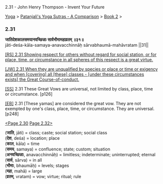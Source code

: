 2.31 - John Henry Thompson - Invent Your Future   
    

[Yoga](../../../yoga.md)‎ > ‎[Patanjali's Yoga Sutras - A Comparison](../../patanjani.md)‎ > ‎[Book 2](../book-2.md)‎ > ‎

### 2.31

**जातिदेशकालसमयानवच्छिन्नाः सार्वभौमामहाव्रतम् ॥३१॥**  
jāti-deśa-kāla-samaya-anavacchinnāḥ sārvabhaumā-mahāvratam ||31||  
  
  
[\[RS\] 2.31 Showing respect for others without regard for social station, or for place, time, or circumstance in all spheres of this respect is a great virtue.](http://www.ashtangayoga.info/philosophy/yoga-sutra-patanjali/chapter-2/item/jati-desha-kala-samaya-anavachchhinnah-sarvabhauma/)  
  
[\[JW\] 2.31 When they are unqualified by species or place or time or exigency and when \[covering\] all \[these\] classes - \[under these circumstances exists\] the Great Course-of-conduct.](http://books.google.com/books?id=YzFImjtOxUwC&pg=PA180&ci=137%2C1029%2C759%2C77&source=bookclip)  
  
[\[SS\]](http://www.amazon.com/Yoga-Sutras-Patanjali-Commentary-Satchidananda/dp/0932040381) 2.31 These Great Vows are universal, not limited by class, place, time or circumstance. \[p126\]  
  
[\[EB\]](http://www.amazon.com/Yoga-Sutras-Patanjali-Translation-Commentary/dp/0865477361/ref=sr_1_1?ie=UTF8&s=books&qid=1250508322&sr=1-1) 2.31 \[These yamas\] are considered the great vow. They are not exempted by one's class, place, time, or circumstance. They are universal. \[p248\]  
  
[<Page 2.30](230.md)  [Page 2.32>](232.md)  
  

(**जाति**, jāti) = class; caste; social station; social class  
(**देश**, deśa) = location; place  
(**काल**, kāla) = time  
(**समय**, samaya) = confluence; state; custom; situation  
(**अनवच्छिन्नाः**, anavacchinnāḥ) = limitless; indeterminate; uninterrupted; eternal  
(**सार्व**, sārva) = in all  
(**भौमाः**, bhaumāḥ) = levels; stages  
(**महा**, mahā) = large  
(**व्रतम्**, vratam) = vow; virtue; ritual; rule

